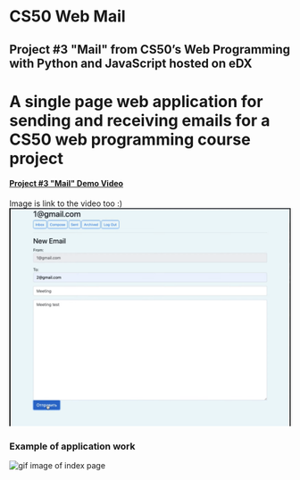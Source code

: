 # CS50 Web Mail

##  Project #3 "Mail" from CS50’s Web Programming with Python and JavaScript hosted on eDX

# A single page web application for sending and receiving emails for a CS50 web programming course project

#### [Project #3 "Mail" Demo Video](https://youtu.be/3BZ1Qn_BG6c)

Image is link to the video too :)
[![Project #3 "Mail" ](https://github.com/NataTimos/CS50-Web-Mail/blob/main/mail.png)](https://youtu.be/3BZ1Qn_BG6c)

### Example of application work
![gif image of index page](https://github.com/NataTimos/CS50-Web-Wiki/blob/main/Wiki.gif)
